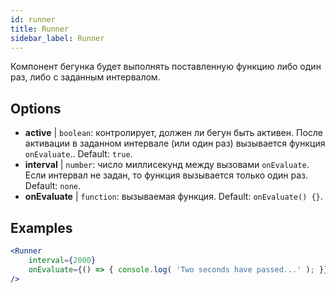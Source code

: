 ```yaml
---
id: runner 
title: Runner
sidebar_label: Runner
---
```


Компонент бегунка будет выполнять поставленную функцию либо один раз, либо с заданным интервалом.

## Options

* __active__ | `boolean`: контролирует, должен ли бегун быть активен. После активации в заданном интервале (или один раз) вызывается функция `onEvaluate`.. Default: `true`.
* __interval__ | `number`: число миллисекунд между вызовами `onEvaluate`. Если интервал не задан, то функция вызывается только один раз. Default: `none`.
* __onEvaluate__ | `function`: вызываемая функция. Default: `onEvaluate() {}`.


## Examples

```jsx live
<Runner
    interval={2000}
    onEvaluate={() => { console.log( 'Two seconds have passed...' ); }}
/>
```



